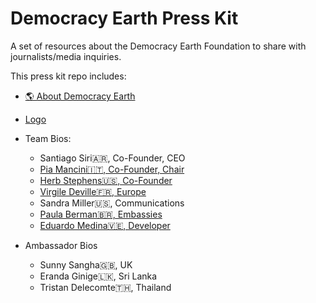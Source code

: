 # Democracy Earth Press Kit
A set of resources about the Democracy Earth Foundation to share with journalists/media inquiries.

This press kit repo includes: 

- [🌎 About Democracy Earth](https://github.com/DemocracyEarth/press-kit/blob/master/About-DEF.md#about-democracy-earth-foundation)
- [Logo](https://github.com/DemocracyEarth/press-kit/blob/master/logo.md)
- Team Bios: 
   - Santiago Siri🇦🇷, Co-Founder, CEO
   - [Pia Mancini🇮🇹, Co-Founder, Chair](https://github.com/DemocracyEarth/press-kit/blob/master/Pia%20Mancini.md#pia-mancinivoice)
   - [Herb Stephens🇺🇸, Co-Founder](https://github.com/DemocracyEarth/press-kit/blob/master/Herb%20Stephens.md#herb-stephensco-founder)
   - [Virgile Deville🇫🇷, Europe](https://github.com/DemocracyEarth/press-kit/blob/master/Virgile%20Deville.md#virgile-devilledeveloper) 
   - Sandra Miller🇺🇸, Communications
   - [Paula Berman🇧🇷, Embassies](https://github.com/DemocracyEarth/press-kit/blob/master/Paula%20Berman.md#paula-bermanembassies)
   - [Eduardo Medina🇻🇪, Developer](https://github.com/DemocracyEarth/press-kit/blob/master/Eduardo%20Medina.md#eduardo-medinadeveloper)
  
- Ambassador Bios
   - Sunny Sangha🇬🇧, UK
   - Eranda Ginige🇱🇰, Sri Lanka
   - Tristan Delecomte🇹🇭, Thailand
   
   
   
   
   
